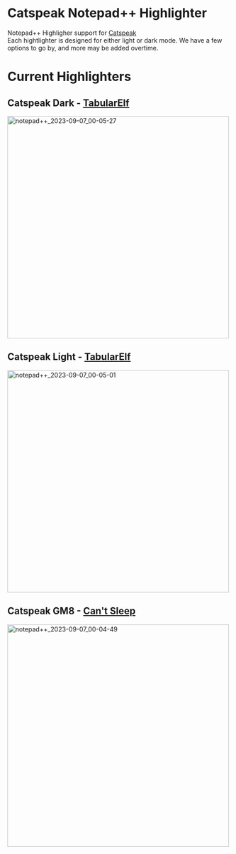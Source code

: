 # Catspeak Notepad++ Highlighter
Notepad++ Highligher support for [Catspeak](https://github.com/katsaii/catspeak-lang)<br>
Each hightlighter is designed for either light or dark mode. We have a few options to go by, and more may be added overtime.

# Current Highlighters


## Catspeak Dark - [TabularElf](https://github.com/tabularelf)
<img width="500" alt="notepad++_2023-09-07_00-05-27" src="https://github.com/tabularelf/Catspeak-Notepad---Highlighter/assets/26135221/dcb6dff2-663e-4756-a4df-ffbb4d0e0df9">

## Catspeak Light - [TabularElf](https://github.com/tabularelf)
<img width="500" alt="notepad++_2023-09-07_00-05-01" src="https://github.com/tabularelf/Catspeak-Notepad---Highlighter/assets/26135221/14f9acce-d187-417c-a1df-ac1b77b41335">

## Catspeak GM8 - [Can't Sleep](https://github.com/LocalInsomniac)
<img width="500" alt="notepad++_2023-09-07_00-04-49" src="https://github.com/tabularelf/Catspeak-Notepad---Highlighter/assets/26135221/8a0e99de-032d-4fc7-a85f-55d3b6ef6416">
